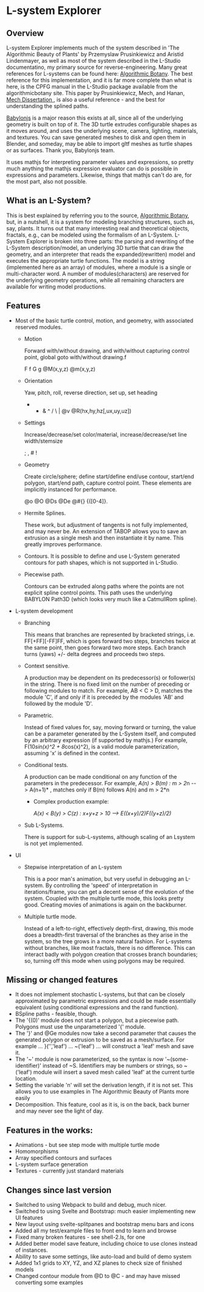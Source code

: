 # L-system Explorer
## Overview

  L-system Explorer implements much of the system described in 'The Algorithmic Beauty of Plants' by Przemyslaw Prusinkiewicz and Aristid Lindenmayer, as well as most of the system described in the L-Studio documentatino, my primary source for reverse-engineering. Many great references for L-systems can be found here: [Algorithmic Botany](http://algorithmicbotany.org/papers/ "Algorithmic Botany"). The best reference for this implementation, and it is far more complete than what is here, is the CPFG manual in the L-Studio package available from the algorithmicbotany site. This paper by Prusinkiewicz, Mech, and Hanan, [Mech Dissertation ](https://prism.ucalgary.ca/bitstream/handle/1880/45607/1997-599-01.pdf?sequence=2 "Mech dis
  sertation"), is also a useful reference - and the best for understanding the splined paths.

 [Babylonjs](https://babylonjs.com) is a major reason this exists at all, since all of the underlying geometry is built on top of it. The 3D turtle extrudes configurable shapes as it moves around, and uses the underlying scene, camera, lighting, materials, and textures. You can save generated meshes to disk and open them in Blender, and someday, may be able to import gltf meshes as turtle shapes or as surfaces. Thank you, Babylonjs team. 

 It uses mathjs for interpreting parameter values and expressions, so pretty much anything the mathjs expression evaluator can do is possible in expressions and parameters. Likewise, things that mathjs can't do are, for the most part, also not possible.

## What is an L-System?
   This is best explained by referring you to the source, [Algorithmic Botany](http://algorithmicbotany.org/papers/#abop), but, in a nutshell, it is a system for modeling branching structures, such as, say, plants. It turns out that many interesting real and theoretical objects, fractals, e.g., can be modeled using the formalism of an L-System. L-System Explorer is broken into three parts: the parsing and rewriting of the L-System description/model, an underlying 3D turtle that can draw the geometry, and an interpreter that reads the expanded(rewritten) model and executes the appropriate turtle functions. 
   The model is a string (implemented here as an array) of modules, where a module is a single or multi-character word. A number of modules(characters) are reserved for the underlying geometry operations, while all remaining characters are available for writing model productions. 
   
## Features
  * Most of the basic turtle control, motion, and geometry, with associated reserved modules. 
      * Motion

        Forward with/without drawing, and with/without capturing control point, global goto with/without drawing.f

        F f G g @M(x,y,z) @m(x,y,z)
      * Orientation

        Yaw, pitch, roll, reverse direction, set up, set heading

    	+ - & ^ / \ | @v @R(hx,hy,hz[,ux,uy,uz])
      * Settings

    	Increase/decrease/set color/material, increase/decrease/set line width/stemsize

        ; , # !
      * Geometry

        Create circle/sphere; define start/define end/use contour, start/end polygon, start/end path, capture control point. These elements are implicitly instanced for performance.

        @o @O @Ds @De @#{} {([0-4]}.
      * Hermite Splines.

        These work, but adjustment of tangents is not fully implemented, and may never be. An extension of TABOP allows you to save an extrusion as a single mesh and then instantiate it by name. This greatly improves performance.
      
      *	Contours.
        It is possible to define and use L-System generated contours for path shapes, which is not supported in L-Studio. 
      * Piecewise path.

        Contours can be extruded along paths where the points are not explicit spline control points. This path uses the underlying BABYLON Path3D (which looks very much like a CatmullRom spline).
  * L-system development
      * Branching

        This means that branches are represented by bracketed strings, i.e. FF[+FF][-FF]FF, which is goes forward two steps, branches twice at the same point, then goes forward two more steps. Each branch turns (yaws) +/- delta degrees and proceeds two steps.
      * Context sensitive. 

        A production may be dependent on its predecessor(s) or follower(s) in the string. There is no fixed limit on the number of preceding or following modules to match. For example, AB < C > D, matches the module 'C', if and only if it is preceded by the modules 'AB' and followed by the module 'D'.
      * Parametric. 

        Instead of fixed values for, say, moving forward or turning, the value can be a parameter generated by the L-System itself, and computed by an arbitrary expression (if supported by mathjs.) For example, F(10*sin(x)^2 + 8*cos(x)^2), is a valid module parameterization, assuming 'x' is defined in the context.
      * Conditional tests.

        A production can be made conditional on any function of the parameters in the predecessor. For example, *A(n) > B(m) : m > 2*n --> A(n+1)* , matches only if B(m) follows A(n) and m > 2*n

        * Complex production example:
          
          *A(x) < B(y) > C(z) : x+y+z > 10 --> E((x+y)/2)F((y+z)/2)*

      * Sub L-Systems. 

        There is support for sub-L-systems, although scaling of an Lsystem is not yet implemented.
  * UI
      * Stepwise interpretation of an L-system

        This is a poor man's animation, but very useful in debugging an L-system. By controlling the 'speed' of interpretation in iterations/frame, you can get a decent sense of the evolution of the system. Coupled with the multiple turtle mode, this looks pretty good. Creating movies of animations is again on the backburner.
      * Multiple turtle mode.

        Instead of a left-to-right, effectively depth-first, drawing, this mode does a breadth-first traversal of the branches as they arise in the system, so the tree grows in a more natural fashion. For L-systems without branches, like most fractals, there is no difference. This can interact badly with polygon creation that crosses branch boundaries; so, turning off this mode when using polygons may be required.


## Missing or changed features
  * It does not implement stochastic L-systems, but that can be closely approximated by parametric expressions and could be made essentially equivalent (using conditional expressions and the rand function).
  * BSpline paths - feasible, though.
  * The '{(0)' module does not start a polygon, but a piecewise path. Polygons must use the unparameterized '{' module.
  * The '}' and @Ge modules now take a second parameter that causes the generated polygon or extrusion to be saved as a mesh/surface. For example ... }('','leaf') ... ~('leaf') ... will construct a 'leaf' mesh and save it.
  * The '~' module is now parameterized, so the syntax is now '~(some-identifier)' instead of ~S. Identifiers may be numbers or strings, so ~('leaf') module will insert a saved mesh called 'leaf' at the current turtle location.
  * Setting the variable 'n' will set the derivation length, if it is not set. This allows you to use examples in The Algorithmic Beauty of Plants more easily
  * Decomposition. This feature, cool as it is, is on the back, back burner and may never see the light of day.

## Features in the  works:

   * Animations - but see step mode with multiple turtle mode
   * Homomorphisms
   * Array specified contours and surfaces
   * L-system surface generation
   * Textures - currently just standard materials

## Changes since last version

   * Switched to using Webpack to build and debug, much nicer.
   * Switched to using Svelte and Bootstrap: much easier implementing new UI features
   * New layout using svelte-splitpanes and bootstrap menu bars and icons
   * Added all my test/example files to front end to learn and browse
   * Fixed many broken features - see shell-2.ls, for one
   * Added better model save feature, including choice to use clones instead of instances.
   * Ability to save some settings, like auto-load and build of demo system
   * Added 1x1 grids to XY, YZ, and XZ planes to check size of finished models
   * Changed contour module from @D to @C - and may have missed converting some examples
     
  
